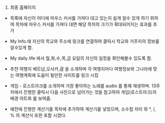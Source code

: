 1. 최종 홈페이지
  - 목록에 자신이 어디에 마우스 커서를 가져다 대고 있는지 쉽게 알수 있게 하기 위하여 목차에 마우스 커서를 가져다 대면 해당 목차의 
    크기가 확대되어지는 효과를 추가
    
  - My Info.에 자신의 학교와 주소에 링크를 연결하여 클릭시 학교와 거주지의 정보를 알수있게 함.
  
  - My daily life 에서 월,화,수,목,금 요일의 자신의 일정을 확인해볼수 있도록 함.
  
  - 추천 여행지 베트남,오사카,괌 을 소개하며 각 여행지마다 여행정보와 그나라에 맞는 여행계획에 도움이 될만한 사이트를 링크 시킴
  - 게임 - 로스트아크를 소개하며 가장 좋아하는 노래를 audio 를 통해 재생하며. 13주차에서 진행한 클릭시 다음 사진으로 넘어가는 것을 참고하여 
    게임(로스트아크)의 배경 아트화 를 보여줌.
    
  - 예전에 진행한 계산기를 목차에 추가하여 계산기를 넣었으며, 소수점 자리 와 *, /, %  의 계산식 또한 포함 시켰다.
  
